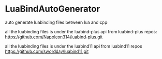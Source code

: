 # LuaBindAutoGenerator
auto generate luabinding files between lua and cpp

all the luabinding files is under the luabind-plus api from
luabind-plus repos:
  https://github.com/Napoleon314/luabind-plus.git

all the luabinding files is under the luabind11 api from
luabind11 repos
  https://github.com/swordday/luabind11.git
